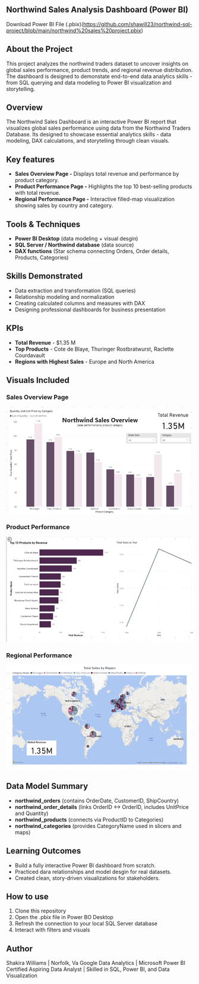 ## Northwind Sales Analysis Dashboard (Power BI)
Download Power BI File (.pbix)(https://github.com/shawill23/northwind-sql-project/blob/main/northwind%20sales%20project.pbix)

## About the Project
This project analyzes the northwind traders dataset to uncover insights on global sales performance, product trends, and regional revenue distribution. The dashboard is designed to demonstate end-to-end data analytics skills - from SQL querying and data modeling to Power BI visualization and storytelling. 

## Overview 
The Northwind Sales Dashboard is an interactive Power BI report that visualizes global sales performance using data from the Northwind Traders Database. 
Its designed to showcase essential analytics skills - data modeling, DAX calculations, and storytelling through clean visuals.

## Key features 
- **Sales Overview Page -** Displays total revenue and performance by product category.
- **Product Performance Page -** Highlights the top 10 best-selling products with total revenue.
- **Regional Performance Page -** Interactive filled-map visualization showing sales by country and category.

## Tools & Techniques 
- **Power BI Desktop** (data modeling + visual desgin)
- **SQL Server / Northwind database** (data source)
- **DAX functions** (Star schema connecting Orders, Order details, Products, Categories)

## Skills Demonstrated 
- Data extraction and transformation (SQL queries)
- Relationship modeling and normalization
- Creating calculated columns and measures with DAX
- Designing professional dashboards for business presentation
  
## KPIs 
- **Total Revenue** - $1.35 M
- **Top Products** - Cote de Blaye, Thuringer Rostbratwurst, Raclette Courdavault
- **Regions with Highest Sales** - Europe and North America

## Visuals Included 

<h3>Sales Overview Page</h3>
<img src="https://github.com/shawill23/northwind-sql-project/blob/main/Screenshot%202025-10-17%20165148.png?raw=true" width="550">

<h3>Product Performance</h3>
<img src="https://github.com/shawill23/northwind-sql-project/blob/main/Screenshot%202025-10-17%20144809.png?raw=true" width="550">

<h3>Regional Performance</h3>
<img src="https://github.com/shawill23/northwind-sql-project/blob/main/Screenshot%202025-10-17%20144910.png?raw=true" width="550">


## Data Model Summary 
- **northwind_orders** (contains OrderDate, CustomerID, ShipCountry)
- **northwind_order_details** (links OrderID <-> OrderID, includes UnitPrice and Quantity)
- **northwind_products** (connects via ProductID to Categories)
- **northwind_categories** (provides CategoryName used in slicers and maps)

## Learning Outcomes 
- Build a fully interactive Power BI dashboard from scratch.
- Practiced dara relationships and model desgin for real datasets.
- Created clean, story-driven visualizations for stakeholders.

## How to use 
1. Clone this repository
2. Open the .pbix file in Power BO Desktop
3. Refresh the connection to your local SQL Server database
4. Interact with filters and visuals

## Author 
Shakira Williams | Norfolk, Va
Google Data Analytics | Microsoft Power BI Certified
Aspiring Data Analyst | Skilled in SQL, Power BI, and Data Visualization 


